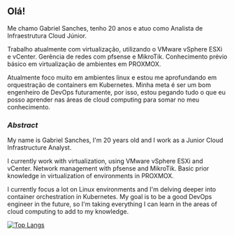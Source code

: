## Olá!

Me chamo Gabriel Sanches, tenho 20 anos e atuo como Analista de Infraestrutura Cloud Júnior.

Trabalho atualmente com virtualização, utilizando o VMware vSphere ESXi e vCenter. Gerência de redes com pfsense e MikroTik. Conhecimento prévio básico em virtualização de ambientes em PROXMOX.

Atualmente foco muito em ambientes linux e estou me aprofundando em orquestração de containers em Kubernetes. Minha meta é ser um bom engenheiro de DevOps futuramente, por isso, estou pegando tudo o que eu posso aprender nas áreas de cloud computing para somar no meu conhecimento.

### ***Abstract***

My name is Gabriel Sanches, I'm 20 years old and I work as a Junior Cloud Infrastructure Analyst.

I currently work with virtualization, using VMware vSphere ESXi and vCenter. Network management with pfsense and MikroTik. Basic prior knowledge in virtualization of environments in PROXMOX.

I currently focus a lot on Linux environments and I'm delving deeper into container orchestration in Kubernetes. My goal is to be a good DevOps engineer in the future, so I'm taking everything I can learn in the areas of cloud computing to add to my knowledge.

[![Top Langs](https://github-readme-stats.vercel.app/api/top-langs/?username=gsanchexs\&layout=donut)](https://github.com/gsanchexs/github-readme-stats)


